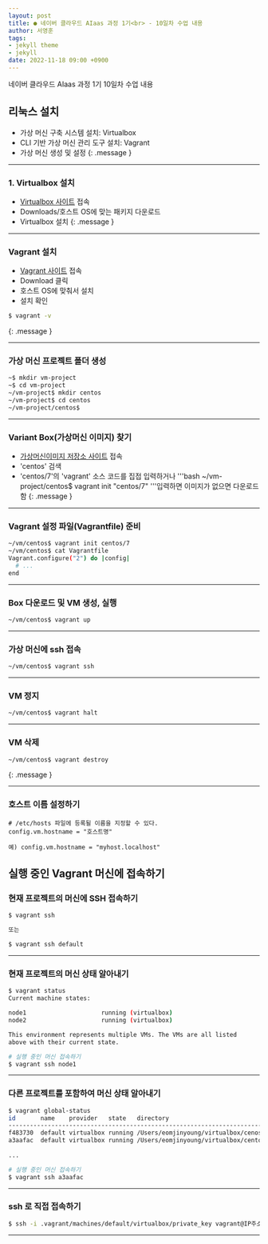 ```yaml
---
layout: post
title: ● 네이버 클라우드 AIaas 과정 1기<br> - 10일차 수업 내용
author: 서영훈
tags:
- jekyll theme
- jekyll
date: 2022-11-18 09:00 +0900
---
```


네이버 클라우드 AIaas 과정 1기 10일차 수업 내용

## 리눅스 설치

- 가상 머신 구축 시스템 설치: Virtualbox
- CLI 기반 가상 머신 관리 도구 설치: Vagrant
- 가상 머신 생성 및 설정
{: .message }

---
### 1. Virtualbox 설치

- [Virtualbox 사이트](https://www.virtualbox.org/) 접속
- Downloads/호스트 OS에 맞는 패키지 다운로드
- Virtualbox 설치
{: .message }

---
### Vagrant 설치

- [Vagrant 사이트](https://www.vagrantup.com/) 접속
- Download 클릭
- 호스트 OS에 맞춰서 설치
- 설치 확인
```bash
$ vagrant -v
```
{: .message }

---
### 가상 머신 프로젝트 폴더 생성

```bash
~$ mkdir vm-project
~$ cd vm-project
~/vm-project$ mkdir centos
~/vm-project$ cd centos
~/vm-project/centos$ 
```

---
### Variant Box(가상머신 이미지) 찾기

- [가상머신이미지 저장소 사이트](https://app.vagrantup.com/) 접속
- 'centos' 검색
- 'centos/7'의 'vagrant' 소스 코드를 집접 입력하거나
'''bash
~/vm-project/centos$ vagrant init "centos/7"
'''입력하면 이미지가 없으면 다운로드 함
{: .message }

---
### Vagrant 설정 파일(Vagrantfile) 준비

```bash
~/vm/centos$ vagrant init centos/7
~/vm/centos$ cat Vagrantfile
Vagrant.configure("2") do |config|
  # ...
end
```

---
### Box 다운로드 및 VM 생성, 실행

```bash
~/vm/centos$ vagrant up
```

---
### 가상 머신에 ssh 접속

```bash
~/vm/centos$ vagrant ssh
```

---
### VM 정지

```bash
~/vm/centos$ vagrant halt
```

---
### VM 삭제

```bash
~/vm/centos$ vagrant destroy
```
{: .message }

---
### 호스트 이름 설정하기 

```
# /etc/hosts 파일에 등록될 이름을 지정할 수 있다.
config.vm.hostname = "호스트명"

예) config.vm.hostname = "myhost.localhost"
```

## 실행 중인 Vagrant 머신에 접속하기

### 현재 프로젝트의 머신에 SSH 접속하기

```bash
$ vagrant ssh

또는

$ vagrant ssh default
```

---
### 현재 프로젝트의 머신 상태 알아내기

```bash
$ vagrant status
Current machine states:

node1                     running (virtualbox)
node2                     running (virtualbox)

This environment represents multiple VMs. The VMs are all listed
above with their current state.

# 실행 중인 머신 접속하기
$ vagrant ssh node1
```

---
### 다른 프로젝트를 포함하여 머신 상태 알아내기

```bash
$ vagrant global-status
id       name    provider   state   directory                             
--------------------------------------------------------------------------
f483730  default virtualbox running /Users/eomjinyoung/virtualbox/cenos   
a3aafac  default virtualbox running /Users/eomjinyoung/virtualbox/centos2 
 
...

# 실행 중인 머신 접속하기
$ vagrant ssh a3aafac
```

---
### ssh 로 직접 접속하기

```bash
$ ssh -i .vagrant/machines/default/virtualbox/private_key vagrant@IP주소
```
---